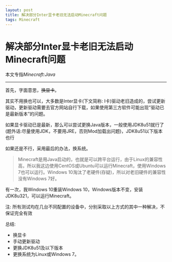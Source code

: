 ```yaml
---
layout: post
title: 解决部分Inter显卡老旧无法启动Minecraft问题
tags: Minecraft
---
```


# 解决部分Inter显卡老旧无法启动Minecraft问题

本文专指*Minecraft:Java*

-------------------

首先，字面意思，~~换显卡~~。

其实不用换也可以，大多数是Inter显卡(下文简称: I卡)驱动老旧造成的，尝试更新驱动，更新驱动需要去官方网站自行下载，如果使用第三方软件可能出现”驱动已是最新版本”的问题。

如果显卡驱动已是最新，那么可以尝试更换Java版本，一般使用JDK8u51就行了(题外话:尽量使用JDK，不要用JRE，否则Mod加载出问题)，JDK8u51以下版本也行

如果还是不行，采用最后的办法，换系统。

> Minecraft是用Java启动的，也就是可以跨平台运行，由于Linux的兼容性高，所以我这边使用CentOS或Ubuntu可以运行Minecraft，使用Windows 7也可以运行。Windows 10淘汰了老硬件(存疑)，所以对老旧硬件的兼容性没有Windows 7好。

有一次，我Windows 10重装Windows 10，Windows版本不变，安装JDK8u321，可以运行Minecraft。

注: 所有测试均在几台不同配置的设备中，分别采取以上方式的其中一种解决，不保证完全有效

总结:

- 换显卡
- 手动更新驱动
- 更换JDK8u51及以下版本
- 更换系统为Linux或Windows 7。
